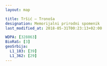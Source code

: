 ```yaml
---
layout: map

title: Tršić – Tronoša
designation: Memorijalni prirodni spomenik
last_modified_at: 2018-05-31T00:23:13+02:00

WDPA: [328863]
BioRaS: [3]
geoSrbija:
  L1_183: [39]
  L1_362: [29]
---
```

